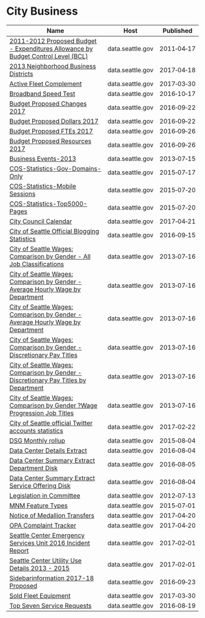 # City Business

Name | Host | Published
---- | ---- | ---------
[2011-2012 Proposed Budget - Expenditures Allowance by Budget Control Level (BCL)](../datasets/55z8-f4gi.md) | data.seattle.gov | 2011&#x2011;04&#x2011;17
[2013 Neighborhood Business Districts](../datasets/265m-q8pf.md) | data.seattle.gov | 2017&#x2011;04&#x2011;18
[Active Fleet Complement](../datasets/enxu-fgzb.md) | data.seattle.gov | 2017&#x2011;03&#x2011;30
[Broadband Speed Test](../datasets/7rui-4ksb.md) | data.seattle.gov | 2016&#x2011;10&#x2011;17
[Budget Proposed Changes 2017](../datasets/49c5-872a.md) | data.seattle.gov | 2016&#x2011;09&#x2011;22
[Budget Proposed Dollars 2017](../datasets/qys7-zpj5.md) | data.seattle.gov | 2016&#x2011;09&#x2011;22
[Budget Proposed FTEs 2017](../datasets/ht8j-znfb.md) | data.seattle.gov | 2016&#x2011;09&#x2011;26
[Budget Proposed Resources 2017](../datasets/yakm-xjzg.md) | data.seattle.gov | 2016&#x2011;09&#x2011;26
[Business Events-2013](../datasets/8ia9-etqi.md) | data.seattle.gov | 2013&#x2011;07&#x2011;15
[COS-Statistics-Gov-Domains-Only](../datasets/5nzb-2wmf.md) | data.seattle.gov | 2015&#x2011;07&#x2011;17
[COS-Statistics-Mobile Sessions](../datasets/2u47-byfn.md) | data.seattle.gov | 2015&#x2011;07&#x2011;20
[COS-Statistics-Top5000-Pages](../datasets/yuhv-gvtm.md) | data.seattle.gov | 2015&#x2011;07&#x2011;20
[City Council Calendar](../datasets/ivxr-h48f.md) | data.seattle.gov | 2017&#x2011;04&#x2011;21
[City of Seattle Official Blogging Statistics](../datasets/njt7-eq96.md) | data.seattle.gov | 2016&#x2011;09&#x2011;15
[City of Seattle Wages: Comparison by Gender - All Job Classifications](../datasets/cf52-s8er.md) | data.seattle.gov | 2013&#x2011;07&#x2011;16
[City of Seattle Wages: Comparison by Gender - Average Hourly Wage by Department](../datasets/5jqs-k4qf.md) | data.seattle.gov | 2013&#x2011;07&#x2011;16
[City of Seattle Wages: Comparison by Gender - Average Hourly Wage by Department](../datasets/5jqs-k4qf.md) | data.seattle.gov | 2013&#x2011;07&#x2011;16
[City of Seattle Wages: Comparison by Gender - Discretionary Pay Titles](../datasets/tptv-57gf.md) | data.seattle.gov | 2013&#x2011;07&#x2011;16
[City of Seattle Wages: Comparison by Gender - Discretionary Pay Titles by Department](../datasets/k3hs-aykd.md) | data.seattle.gov | 2013&#x2011;07&#x2011;16
[City of Seattle Wages: Comparison by Gender ?Wage Progression Job Titles](../datasets/k9m8-nhz3.md) | data.seattle.gov | 2013&#x2011;07&#x2011;16
[City of Seattle official Twitter accounts statistics](../datasets/m7pa-jz6b.md) | data.seattle.gov | 2017&#x2011;02&#x2011;22
[DSG Monthly rollup](../datasets/s5r9-s7xv.md) | data.seattle.gov | 2015&#x2011;08&#x2011;04
[Data Center Details Extract](../datasets/i9zm-ri3m.md) | data.seattle.gov | 2016&#x2011;08&#x2011;04
[Data Center Summary Extract Department Disk](../datasets/rue2-9kz6.md) | data.seattle.gov | 2016&#x2011;08&#x2011;05
[Data Center Summary Extract Service Offering Disk](../datasets/3wdb-kmn9.md) | data.seattle.gov | 2016&#x2011;08&#x2011;04
[Legislation in Committee](../datasets/pbfu-t32n.md) | data.seattle.gov | 2012&#x2011;07&#x2011;13
[MNM Feature Types](../datasets/vhxv-xnfk.md) | data.seattle.gov | 2015&#x2011;07&#x2011;01
[Notice of Medallion Transfers](../datasets/rk6r-ehyv.md) | data.seattle.gov | 2017&#x2011;04&#x2011;20
[OPA Complaint Tracker](../datasets/pafy-bfmu.md) | data.seattle.gov | 2017&#x2011;04&#x2011;20
[Seattle Center Emergency Services Unit 2016 Incident Report](../datasets/wgrr-kk3q.md) | data.seattle.gov | 2017&#x2011;02&#x2011;01
[Seattle Center Utility Use Details 2013 - 2015](../datasets/2aqe-rae6.md) | data.seattle.gov | 2017&#x2011;02&#x2011;01
[Sidebarinformation 2017-18 Proposed](../datasets/wend-zjdf.md) | data.seattle.gov | 2016&#x2011;09&#x2011;23
[Sold Fleet Equipment](../datasets/y6ef-jf2w.md) | data.seattle.gov | 2017&#x2011;03&#x2011;30
[Top Seven Service Requests](../datasets/vqnu-tyk4.md) | data.seattle.gov | 2016&#x2011;08&#x2011;19

